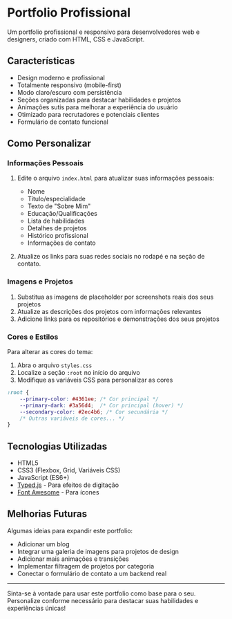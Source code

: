 # Portfolio Profissional

Um portfolio profissional e responsivo para desenvolvedores web e designers, criado com HTML, CSS e JavaScript.

## Características

- Design moderno e profissional
- Totalmente responsivo (mobile-first)
- Modo claro/escuro com persistência
- Seções organizadas para destacar habilidades e projetos
- Animações sutis para melhorar a experiência do usuário
- Otimizado para recrutadores e potenciais clientes
- Formulário de contato funcional

## Como Personalizar

### Informações Pessoais

1. Edite o arquivo `index.html` para atualizar suas informações pessoais:
   - Nome
   - Título/especialidade
   - Texto de "Sobre Mim"
   - Educação/Qualificações
   - Lista de habilidades
   - Detalhes de projetos
   - Histórico profissional
   - Informações de contato

2. Atualize os links para suas redes sociais no rodapé e na seção de contato.

### Imagens e Projetos

1. Substitua as imagens de placeholder por screenshots reais dos seus projetos
2. Atualize as descrições dos projetos com informações relevantes
3. Adicione links para os repositórios e demonstrações dos seus projetos

### Cores e Estilos

Para alterar as cores do tema:

1. Abra o arquivo `styles.css`
2. Localize a seção `:root` no início do arquivo
3. Modifique as variáveis CSS para personalizar as cores

```css
:root {
    --primary-color: #4361ee; /* Cor principal */
    --primary-dark: #3a56d4;  /* Cor principal (hover) */
    --secondary-color: #2ec4b6; /* Cor secundária */
    /* Outras variáveis de cores... */
}
```

## Tecnologias Utilizadas

- HTML5
- CSS3 (Flexbox, Grid, Variáveis CSS)
- JavaScript (ES6+)
- [Typed.js](https://github.com/mattboldt/typed.js/) - Para efeitos de digitação
- [Font Awesome](https://fontawesome.com/) - Para ícones

## Melhorias Futuras

Algumas ideias para expandir este portfolio:

- Adicionar um blog
- Integrar uma galeria de imagens para projetos de design
- Adicionar mais animações e transições
- Implementar filtragem de projetos por categoria
- Conectar o formulário de contato a um backend real

---

Sinta-se à vontade para usar este portfolio como base para o seu. Personalize conforme necessário para destacar suas habilidades e experiências únicas!
